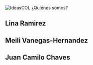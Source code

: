 ![IdeasCOL](https://ideascol.github.io/assets/logo.png "Logo")
¿Quiénes somos?
## Lina Ramirez
## Meili Vanegas-Hernandez
## Juan Camilo Chaves

